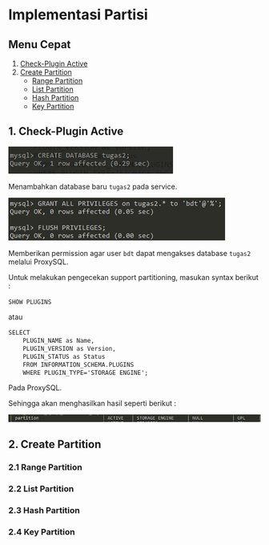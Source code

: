 # Implementasi Partisi

## Menu Cepat
1. [Check-Plugin Active](#1-kebutuhan)
2. [Create Partition](#2-model-arsitektur)
	- [Range Partition](#31-provisioning-clusterdb-1)
	- [List Partition](#32-provisioning-clusterdb-2-dan-clusterdb-3)
	- [Hash Partition](#33-provisioning-clusterdb-4)
	- [Key Partition](#33-provisioning-clusterdb-4)

## 1. Check-Plugin Active

![](/tugas_2_implementasi-partisi/screenshoot/create_databases_tugas2.PNG)

Menambahkan database baru ``tugas2`` pada service.

![](/tugas_2_implementasi-partisi/screenshoot/permission_userbdt_fordatabasetugas2.PNG)

Memberikan permission agar user ``bdt`` dapat mengakses database ``tugas2`` melalui ProxySQL.

Untuk melakukan pengecekan support partitioning, masukan syntax berikut :

``SHOW PLUGINS``

atau

```
SELECT
    PLUGIN_NAME as Name,
    PLUGIN_VERSION as Version,
    PLUGIN_STATUS as Status
    FROM INFORMATION_SCHEMA.PLUGINS
    WHERE PLUGIN_TYPE='STORAGE ENGINE';
```

Pada ProxySQL.

Sehingga akan menghasilkan hasil seperti berikut :

![](/tugas_2_implementasi-partisi/screenshoot/check_support_partitioning.PNG)

## 2. Create Partition

### 2.1 Range Partition

### 2.2 List Partition

### 2.3 Hash Partition

### 2.4 Key Partition